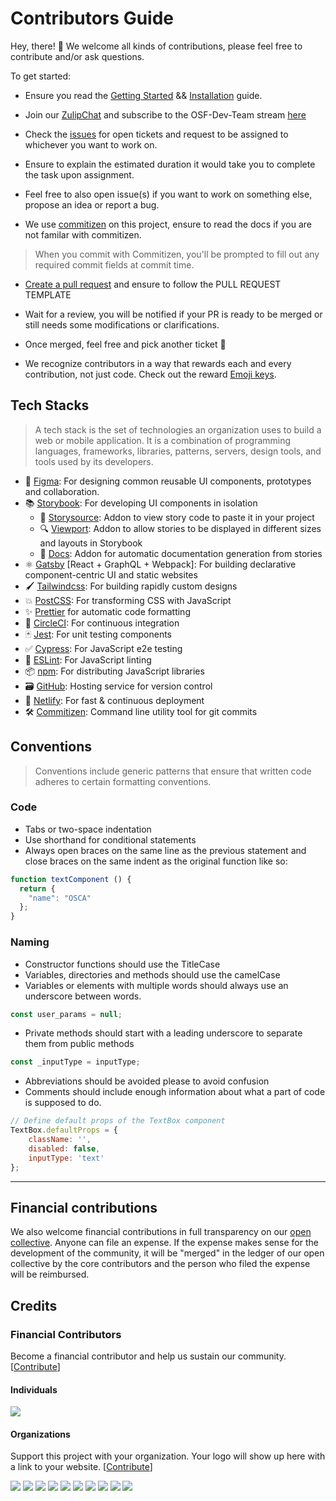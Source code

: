 # Contributors Guide

Hey, there! 👋 We welcome all kinds of contributions, please feel free to contribute and/or ask questions.

To get started:

- Ensure you read the [Getting Started](https://github.com/oscommunityafrica/osf-website#getting-started) && [Installation](https://github.com/oscommunityafrica/osf-website#installation-guide) guide.

- Join our [ZulipChat](https://oscafrica.zulipchat.com) and subscribe to the OSF-Dev-Team stream [here](https://oscafrica.zulipchat.com/#narrow/stream/215491-OSF-Dev-Team)

- Check the [issues](https://github.com/oscommunityafrica/osf-website/issues) for open tickets and request to be assigned to whichever you want to work on.

- Ensure to explain the estimated duration it would take you to complete the task upon assignment.

- Feel free to also open issue(s) if you want to work on something else, propose an idea or report a bug.

 - We use [commitizen](https://github.com/commitizen/cz-cli) on this project, ensure to read the docs if you are not familar with commitizen.

 > When you commit with Commitizen, you'll be prompted to fill out any required commit fields at commit time.

- [Create a pull request](https://help.github.com/articles/creating-a-pull-request/) and ensure to follow the PULL REQUEST TEMPLATE

- Wait for a review, you will be notified if your PR is ready to be merged or still needs some modifications or clarifications.

- Once merged, feel free and pick another ticket :tada:

- We recognize contributors in a way that rewards each and every contribution, not just code. Check out the reward [Emoji keys](https://allcontributors.org/docs/en/emoji-key).

## Tech Stacks

> A tech stack is the set of technologies an organization uses to build a web or mobile application. It is a combination of programming languages, frameworks, libraries, patterns, servers, design tools, and tools used by its developers.

- 🌈 [Figma](https://figma.com): For designing common reusable UI components, prototypes and collaboration.
- 📚 [Storybook](http://storybook.js.org/): For developing UI components in isolation
  - 📝 [Storysource](https://github.com/storybookjs/storybook/tree/master/addons/storysource): Addon to view story code to paste it in your project
  - 🔍 [Viewport](https://github.com/storybookjs/storybook/tree/release/3.4/addons/viewport): Addon to allow stories to be displayed in different sizes and layouts in Storybook
  - 📕 [Docs](https://github.com/storybookjs/storybook/tree/master/addons/docs): Addon for automatic documentation generation from stories 
- ⚛️ [Gatsby](https://gatsbyjs.org) [React + GraphQL + Webpack]: For building declarative component-centric UI and static websites
- 🖌️ [Tailwindcss](https://tailwindcss.com/): For building rapidly custom designs
- 💥 [PostCSS](https://postcss.org/): For transforming CSS with JavaScript
- ✨ [Prettier](https://prettier.io/) for automatic code formatting
- 🚥 [CircleCI](https://circleci.com/): For continuous integration
- 🃏 [Jest](https://jestjs.io/): For unit testing components
- ✅ [Cypress](https://www.cypress.io/): For JavaScript e2e testing
- 📐 [ESLint](https://eslint.org/): For JavaScript linting
- 📦 [npm](https://www.npmjs.com/): For distributing JavaScript libraries
- 🗃️ [GitHub](https://github.com): Hosting service for version control 
- 🚀 [Netlify](https://www.netlify.com/): For fast & continuous deployment
- 🛠 [Commitizen](https://github.com/commitizen/cz-cli): Command line utility tool for git commits

## Conventions

> Conventions include generic patterns that ensure that written code adheres to certain formatting conventions.

### Code

- Tabs or two-space indentation
- Use shorthand for conditional statements
- Always open braces on the same line as the previous statement and close braces on the same indent as the original function like so:
```js
function textComponent () {
  return {
    "name": "OSCA"
  };
}

```

### Naming 

- Constructor functions should use the TitleCase
- Variables, directories and methods should use the camelCase
- Variables or elements with multiple words should always use an underscore between words.
```js
const user_params = null;
```
- Private methods should start with a leading underscore to separate them from public methods
```js
const _inputType = inputType;
```
- Abbreviations should be avoided please to avoid confusion
- Comments should include enough information about what a part of code is supposed to do.
```js
// Define default props of the TextBox component
TextBox.defaultProps = {
    className: '',
    disabled: false,
    inputType: 'text'
};
```
---

## Financial contributions

We also welcome financial contributions in full transparency on our [open collective](https://opencollective.com/osca).
Anyone can file an expense. If the expense makes sense for the development of the community, it will be "merged" in the ledger of our open collective by the core contributors and the person who filed the expense will be reimbursed.

## Credits


### Financial Contributors

Become a financial contributor and help us sustain our community. [[Contribute](https://opencollective.com/osca/contribute)]

#### Individuals

<a href="https://opencollective.com/osca"><img src="https://opencollective.com/osca/individuals.svg?width=890"></a>

#### Organizations

Support this project with your organization. Your logo will show up here with a link to your website. [[Contribute](https://opencollective.com/osca/contribute)]

<a href="https://opencollective.com/osca/organization/0/website"><img src="https://opencollective.com/osca/organization/0/avatar.svg"></a>
<a href="https://opencollective.com/osca/organization/1/website"><img src="https://opencollective.com/osca/organization/1/avatar.svg"></a>
<a href="https://opencollective.com/osca/organization/2/website"><img src="https://opencollective.com/osca/organization/2/avatar.svg"></a>
<a href="https://opencollective.com/osca/organization/3/website"><img src="https://opencollective.com/osca/organization/3/avatar.svg"></a>
<a href="https://opencollective.com/osca/organization/4/website"><img src="https://opencollective.com/osca/organization/4/avatar.svg"></a>
<a href="https://opencollective.com/osca/organization/5/website"><img src="https://opencollective.com/osca/organization/5/avatar.svg"></a>
<a href="https://opencollective.com/osca/organization/6/website"><img src="https://opencollective.com/osca/organization/6/avatar.svg"></a>
<a href="https://opencollective.com/osca/organization/7/website"><img src="https://opencollective.com/osca/organization/7/avatar.svg"></a>
<a href="https://opencollective.com/osca/organization/8/website"><img src="https://opencollective.com/osca/organization/8/avatar.svg"></a>
<a href="https://opencollective.com/osca/organization/9/website"><img src="https://opencollective.com/osca/organization/9/avatar.svg"></a>
